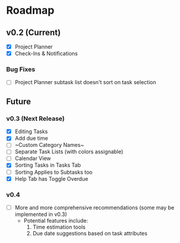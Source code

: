 # Roadmap

## v0.2 (Current)
- [x] Project Planner
- [x] Check-Ins & Notifications

### Bug Fixes
- [ ] Project Planner subtask list doesn't sort on task selection

## Future

### v0.3 (Next Release)
- [x] Editing Tasks
- [x] Add due time
- [ ] ~Custom Category Names~
- [ ] Separate Task Lists (with colors assignable)
- [ ] Calendar View
- [x] Sorting Tasks in Tasks Tab
- [ ] Sorting Applies to Subtasks too
- [x] Help Tab has Toggle Overdue

### v0.4
- [ ] More and more comprehensive recommendations (some may be implemented in v0.3)
    - Potential features include:
        1. Time estimation tools
        2. Due date suggestions based on task attributes